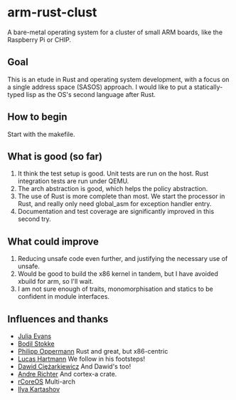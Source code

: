 # arm-rust-clust
A bare-metal operating system for a cluster of small ARM boards, like the Raspberry Pi or CHIP.

## Goal
This is an etude in Rust and operating system development, with a focus on a single address 
space (SASOS) approach. I would like to put a statically-typed lisp as the OS's second 
language after Rust.

## How to begin
Start with the makefile.

## What is good (so far)
1. It think the test setup is good. Unit tests are run on the host. Rust integration tests are run under QEMU.
1. The arch abstraction is good, which helps the policy abstraction.
1. The use of Rust is more complete than most. We start the processor in Rust, and really only need global_asm
for exception handler entry.
1. Documentation and test coverage are significantly improved in this second try.

## What could improve
1. Reducing unsafe code even further, and justifying the necessary use of unsafe.
1. Would be good to build the x86 kernel in tandem, but I have avoided xbuild for arm, so I'll wait.
1. I am not sure enough of traits, monomorphisation and statics to be confident in module interfaces.

## Influences and thanks
* [Julia Evans](http://jvns.ca/blog/2014/03/21/my-rust-os-will-never-be-finished/)
* [Bodil Stokke](https://skillsmatter.com/skillscasts/4484-build-your-own-lisp-for-great-justice)
* [Philipp Oppermann](http://os.phil-opp.com/) Rust and great, but x86-centric
* [Lucas Hartmann](http://interim-os.com/) We follow in his footsteps!
* [Dawid Ciężarkiewicz](https://github.com/dpc/titanos) And Dawid's too!
* [Andre Richter](https://github.com/rust-embedded/rust-raspi3-tutorial) And cortex-a crate.
* [rCoreOS](https://github.com/rcore-os/rCore) Multi-arch
* [Ilya Kartashov](https://lowenware.com/leos/) 
